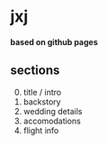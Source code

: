 # jxj

#### based on github pages

## sections
0. title / intro
1. backstory
2. wedding details
3. accomodations
4. flight info

